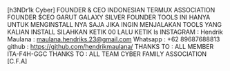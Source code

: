 [h3NDr1k Cyber] FOUNDER & CEO INDONESIAN TERMUX ASSOCIATION FOUNDER $CEO GARUT GALAXY SILVER FOUNDER TOOLS INI HANYA UNTUK MENGINSTALL NYA SAJA JIKA INGIN MENJALAKAN TOOLS YANG KALIAN INSTALL SILAHKAN KETIK 00 LALU KETIK ls INSTAGRAM : Hendrik Maulana : maulana.hendriks.23@gmail.com Whatsapp : +62 89687688813 github : https://github.com/hendrikmaulana/ THANKS TO : ALL MEMBER ITA-F4H-GGC THANKS TO : ALL TEAM CYBER FAMILY ASSOCIATION [C.F.A]
